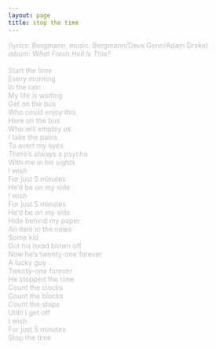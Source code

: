 ```yaml
---
layout: page
title: stop the time
---
```

<span style="color: #c0c0c0">(lyrics: Bergmann, music: Bergmann/Dave Genn/Adam Drake)<br />
<i>album: What Fresh Hell Is This?</i><br />
<br />
Start the time<br />
Every morning<br />
In the rain<br />
My life is waiting<br />
Get on the bus<br />
Who could enjoy this<br />
Here on the bus<br />
Who will employ us<br />
I take the pains<br />
To avert my eyes<br />
There&rsquo;s always a psycho<br />
With me in his sights<br />
I wish <br />
For just 5 minutes<br />
He&rsquo;d be on my side<br />
I wish<br />
For just 5 minutes<br />
He&rsquo;d be on my side<br />
Hide behind my paper<br />
An item in the news<br />
Some kid <br />
Got his head blown off<br />
Now he&rsquo;s twenty-one forever<br />
A lucky guy<br />
Twenty-one forever<br />
He stopped the time<br />
Count the clocks<br />
Count the blocks<br />
Count the stops<br />
Until I get off<br />
I wish<br />
For just 5 minutes<br />
Stop the time<br />
</span>
<br />
